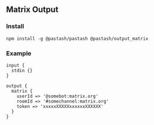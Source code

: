 ## Matrix Output

### Install
```
npm install -g @pastash/pastash @pastash/output_matrix
```

### Example

```
input {
  stdin {}
}

output {
  matrix {
    userId => '@somebot:matrix.org'
    roomId => '#somechannel:matrix.org'
    token => 'xxxxxXXXXXxxxxxxXXXXXX'
  }
}
```
